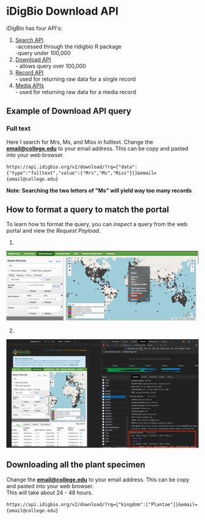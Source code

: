 # iDigBio Download API    
iDigBio has four API's: 
  1. [Search API](https://github.com/idigbio/idigbio-search-api/wiki).  
    -accessed through the ridigbio R package   
    -query under 100,000   
  2. [Download API](https://www.idigbio.org/wiki/index.php/IDigBio_Download_API)  
    - allows query over 100,000   
  3. [Record API](https://www.idigbio.org/wiki/index.php/IDigBio_API#Record_.26_Media_APIs)  
    - used for returning raw data for a single record  
  4. [Media APIs](https://www.idigbio.org/wiki/index.php/IDigBio_API#Record_.26_Media_APIs)    
    - used for returning raw data for a media record
    
  
 ## Example of Download API query 
 ### Full text 
 Here I search for Mrs, Ms, and Miss in fulltext. Change the **email@college.edu** to your email address. This can be copy and pasted into your web browser.   
 
 ```
 https://api.idigbio.org/v2/download/?rq={"data":{"type":"fulltext","value":{"Mrs","Ms","Miss"}}}&email={email@college.edu}
 ```
  
  **Note: Searching the two letters of "Ms" will yield way too many records**
  
  
  ## How to format a query to match the portal
  To learn how to format the query, you can *inspect* a query from the web portal and view the *Request Payload*.

 1. 
![image](./images/inspectChrome.png)
 
 2. 
 ![image](./images/inspectChromePart2.png)
 
 
    
## Downloading all the plant specimen    
Change the **email@college.edu** to your email address. This can be copy and pasted into your web browser.        
This will take about 24 - 48 hours.    
   
  ```
 https://api.idigbio.org/v2/download/?rq={"kingdom":["Plantae"]}&email={email@college.edu}
  ```

